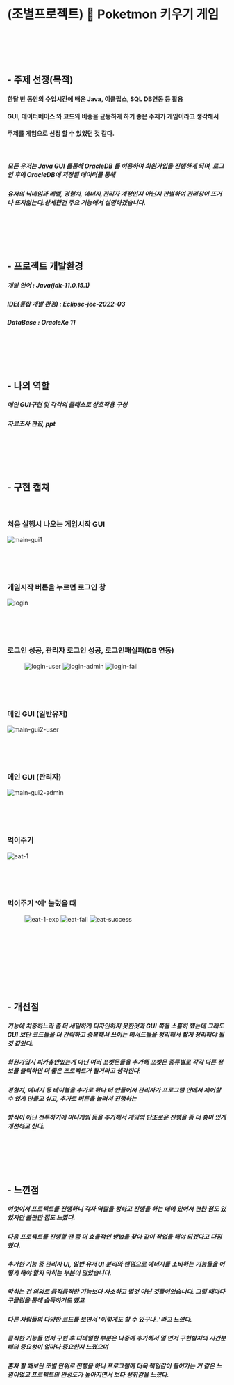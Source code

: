 
# (조별프로젝트) :speech_balloon: Poketmon 키우기 게임

<br>
<br>
<br>
<br>

## - 주제 선정(목적)

#### 한달 반 동안의 수업시간에 배운 Java, 이클립스, SQL DB연동 등 활용 
#### GUI, 데이터베이스 와 코드의 비중을 균등하게 하기 좋은 주제가 게임이라고 생각해서
#### 주제를 게임으로 선정 할 수 있었던 것 같다.

<br>

##### 모든 유저는 Java GUI 를통해 OracleDB 를 이용하여 회원가입을 진행하게 되며, 로그인 후에 OracleDB에 저장된 데이터를 통해
##### 유저의 닉네임과 레벨, 경험치, 에너지,관리자 계정인지 아닌지 판별하여 관리창이 뜨거나 뜨지않는다.상세한건 주요 기능에서 설명하겠습니다.

<br>
<br>
<br>
<br>

## - 프로젝트 개발환경
##### 개발 언어 : Java(jdk-11.0.15.1)
##### IDE(통합 개발 환경)  : Eclipse-jee-2022-03
##### DataBase : OracleXe 11

<br>
<br>
<br>
<br>

## - 나의 역할
##### 메인 GUI구현 및 각각의 클래스로 상호작용 구성
##### 자료조사 편집, ppt


<br>
<br>
<br>
<br>

## - 구현 캡쳐

<br>

### 처음 실행시 나오는 게임시작 GUI

![main-gui1](https://user-images.githubusercontent.com/120614041/208721477-ffaadccf-50f7-4ef9-8326-1cb666cfa431.png)

<br><br><br>


### 게임시작 버튼을 누르면 로그인 창
  
![login](https://user-images.githubusercontent.com/120614041/208722277-cded9800-bb31-414a-87b9-a7664f943be0.png)

<br><br><br>

### 로그인 성공, 관리자 로그인 성공, 로그인패실패(DB 연동)

<figure class="third">
  
  ![login-user](https://user-images.githubusercontent.com/120614041/208723470-63ee3e21-ab15-4b7e-a55f-6f4e26266998.png)
  ![login-admin](https://user-images.githubusercontent.com/120614041/208723725-4de27362-3605-4af9-b4f7-e6430d74e696.png)
  ![login-fail](https://user-images.githubusercontent.com/120614041/208723362-72ee152c-672c-4a39-9a29-134297f46c2a.png)
  
</figure>
  
<br><br><br>

### 메인 GUI (일반유저)

![main-gui2-user](https://user-images.githubusercontent.com/120614041/208724197-d4142a91-98f5-4846-b645-ed4064061148.png)

<br><br><br>

### 메인 GUI (관리자)

![main-gui2-admin](https://user-images.githubusercontent.com/120614041/208724201-bff1799d-1dfa-46bd-9957-16a0aef58a51.png)

<br><br><br>

### 먹이주기

![eat-1](https://user-images.githubusercontent.com/120614041/208724759-e704bc25-ab46-4c6a-8763-0bb4291a6340.png)

<br><br><br>

### 먹이주기 '예' 눌렀을 때

<figure class="third">
  
  ![eat-1-exp](https://user-images.githubusercontent.com/120614041/208724766-a4b1168c-a4fa-4da0-9e15-a2793a8199da.png)
  ![eat-fail](https://user-images.githubusercontent.com/120614041/208727042-b2e011f9-ee62-45ce-aa34-31f81ee55c94.png)
  ![eat-success](https://user-images.githubusercontent.com/120614041/208724772-376979c3-c76f-4323-85ec-fcf8612ffddc.png)

</figure>

<br><br><br>





<br>
<br>
<br>
<br>

## - 개선점
##### 기능에 치중하느라 좀 더 세밀하게 디자인하지 못한것과 GUI 쪽을 소홀히 했는데 그래도 GUI 보단 코드들을 더 간략하고 중복해서 쓰이는 메서드들을 정리해서 짧게 정리해야 될 것 같았다.
##### 회원가입시 피카츄만있는게 아닌 여러 포켓몬들을 추가해 포켓몬 종류별로 각각 다른 정보를 출력하면 더 좋은 프로젝트가 될거라고 생각한다.
##### 경험치, 에너지 등 테이블을 추가로 하나 더 만들어서 관리자가 프로그램 안에서 제어할 수 있게 만들고 싶고, 추가로 버튼을 눌러서 진행하는
##### 방식이 아닌 전투하기에 미니게임 등을 추가해서 게임의 단조로운 진행을 좀 더 흥미 있게 개선하고 싶다.

<br>
<br>
<br>
<br>

## - 느낀점
##### 여럿이서 프로젝트를 진행하니 각자 역할을 정하고 진행을 하는 데에 있어서 편한 점도 있었지만 불편한 점도 느꼈다.
##### 다음 프로젝트를 진행할 땐 좀 더 효율적인 방법을 찾아 같이 작업을 해야 되겠다고 다짐했다.
##### 추가한 기능 중 관리자 UI, 일반 유저 UI 분리와 랜덤으로 에너지를 소비하는 기능들을 어떻게 해야 할지 막히는 부분이 많았습니다.
##### 막히는 건 의외로 큼직큼직한 기능보다 사소하고 별것 아닌 것들이었습니다. 그럴 때마다 구글링을 통해 습득하기도 했고
##### 다른 사람들의 다양한 코드를 보면서 '이렇게도 할 수 있구나..'라고 느꼈다.
##### 큼직한 기능들 먼저 구현 후 디테일한 부분은 나중에 추가해서 얼 먼저 구현할지의 시간분배의 중요성이 얼마나 중요한지 느꼈으며
##### 혼자 할 때보단 조별 단위로 진행을 하니 프로그램에 더욱 책임감이 들어가는 거 같은 느낌이었고 프로젝트의 완성도가 높아지면서 보다 성취감을 느꼈다.



